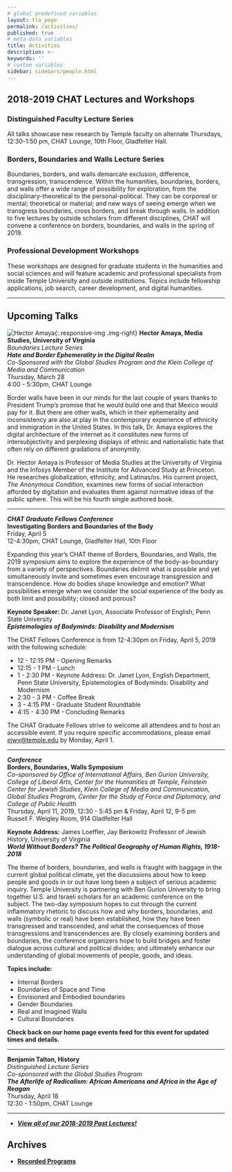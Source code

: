 ```yaml
---
# global predefined variables
layout: tla_page
permalink: /activities/
published: true
# meta-data variables
title: Activities
description: >-
keywords: ''
# custom variables
sidebar: sidebars/people.html
---
```

## 2018-2019 CHAT Lectures and Workshops

### Distinguished Faculty Lecture Series
All talks showcase new research by Temple faculty on alternate Thursdays, 12:30-1:50 pm, CHAT Lounge, 10th Floor, Gladfelter Hall.

### Borders, Boundaries and Walls Lecture Series
Boundaries, borders, and walls demarcate exclusion, difference, transgression, transcendence. Within the humanities, boundaries, borders, and walls offer a wide range of possibility for exploration, from the disciplinary-theoretical to the personal-political. They can be corporeal or mental; theoretical or material; and new ways of seeing emerge when we transgress boundaries, cross borders, and break through walls. In addition to five lectures by outside scholars from different disciplines, CHAT will convene a conference on borders, boundaries, and walls in the spring of 2019.

### Professional Development Workshops
These workshops are designed for graduate students in the humanities and social sciences and will feature academic and professional specialists from inside Temple University and outside institutions. Topics include fellowship applications, job search, career development, and digital humanities.

___

## Upcoming Talks

![Hector Amaya]({{site.baseurl}}/media/resizedhectoramaya3.jpg){:.responsive-img .img-right}
**Hector Amaya, Media Studies, University of Virginia**<br>
_Boundaries Lecture Series_<br>
**_Hate and Border Ephemerality in the Digital Realm_**<br> 
_Co-Sponsored with the Global Studies Program and the Klein College of Media and Communication_<br>
Thursday, March 28<br>
4:00 - 5:30pm, CHAT Lounge<br>

Border walls have been in our minds for the last couple of years thanks to President Trump’s promise that he would build one and that Mexico would pay for it. But there are other walls, which in their ephemerality and inconsistency are also at play in the contemporary experience of ethnicity and immigration in the United States. In this talk, Dr. Amaya explores the digital architecture of the internet as it constitutes new forms of intersubjectivity and perplexing displays of ethnic and nationalistic hate that often rely on different gradations of anonymity.

Dr. Hector Amaya is Professor of Media Studies at the University of Virginia and the Infosys Member of the Institute for Advanced Study at Princeton. He researches globalization, ethnicity, and Latinas/os. His current project, _The Anonymous Condition_, examines new forms of social interaction afforded by digitation and evaluates them against normative ideas of the public sphere. This will be his fourth single authored book.

___

**_CHAT Graduate Fellows Conference_**<br>
**Investigating Borders and Boundaries of the Body**<br>
Friday, April 5<br>
12-4:30pm, CHAT Lounge, Gladfelter Hall, 10th Floor<br>

Expanding this year’s CHAT theme of Borders, Boundaries, and Walls, the 2019 symposium aims to explore the experience of the body-as-boundary from a variety of perspectives. Boundaries delimit what is possible and yet simultaneously invite and sometimes even encourage transgression and transcendence. How do bodies shape knowledge and emotion? What possibilities emerge when we consider the social experience of the body as both limit and possibility; closed and porous?

**Keynote Speaker:** Dr. Janet Lyon, Associate Professor of English, Penn State University<br>
**_Epistemologies of Bodyminds: Disability and Modernism_**<br>

The CHAT Fellows Conference is from 12-4:30pm on Friday, April 5, 2019 with the following schedule:<br>
- 12 - 12:15 PM - Opening Remarks
- 12:15 - 1 PM - Lunch
- 1 - 2:30 PM - Keynote Address: Dr. Janet Lyon, English Department, Penn State University, Epistemologies of Bodyminds: Disability and Modernism
- 2:30 - 3 PM - Coffee Break
- 3 - 4:15 PM - Graduate Student Roundtable
- 4:15 - 4:30 PM - Concluding Remarks

The CHAT Graduate Fellows strive to welcome all attendees and to host an accessible event. If you require specific accommodations, please email [ejwv@temple.edu](mailto:ejwv@temple.edu) by Monday, April 1.

___

**_Conference_**<br>
**Borders, Boundaries, Walls Symposium**<br>
_Co-sponsored by Office of International Affairs, Ben Gurion University, College of Liberal Arts, Center for the Humanities at Temple, Feinstein Center for Jewish Studies, Klein College of Media and Communication, Global Studies Program, Center for the Study of Force and Diplomacy, and College of Public Health_<br>
Thursday, April 11, 2019, 12:30 - 5:45 pm & Friday, April 12, 9-5 pm<br>
Russell F. Weigley Room, 914 Gladfelter Hall<br>

**Keynote Address:** James Loeffler, Jay Berkowitz Professor of Jewish History, University of Virginia<br>
**_World Without Borders? The Political Geography of Human Rights, 1918-2018_**

The theme of borders, boundaries, and walls is fraught with baggage in the current global political climate, yet the discussions about how to keep people and goods in or out have long been a subject of serious academic inquiry. Temple University is partnering with Ben Gurion University to bring together U.S. and Israeli scholars for an academic conference on the subject. The two-day symposium hopes to cut through the current inflammatory rhetoric to discuss how and why borders, boundaries, and walls (symbolic or real) have been established, how they have been transgressed and transcended, and what the consequences of those transgressions and transcendences are.  By closely examining borders and boundaries, the conference organizers hope to build bridges and foster dialogue across cultural and political divides; and ultimately enhance our understanding of global movements of people, goods, and ideas.

**Topics include:**<br>
- Internal Borders
- Boundaries of Space and Time
- Envisioned and Embodied boundaries
- Gender Boundaries
- Real and Imagined Walls
- Cultural Boundaries

**Check back on our home page events feed for this event for updated times and details.**<br>

___

**Benjamin Talton, History**<br>
_Distinguished Lecture Series_<br>
_Co-sponsored with the Global Studies Program_<br>
**_The Afterlife of Radicalism: African Americans and Africa in the Age of Reagan_**<br>
Thursday, April 18<br>
12:30 - 1:50pm, CHAT Lounge<br>

___

- [**_View all of our 2018-2019 Past Lectures!_**](https://www.cla.temple.edu/center-for-the-humanities/past-lectures/)

## Archives 
- [**Recorded Programs**](https://cla.temple.edu/center-for-the-humanities/recorded-programs/)
